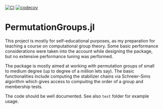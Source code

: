 [![CI](https://github.com/kalmarek/PermutationGroups.jl/actions/workflows/ci.yml/badge.svg?branch=master)](https://github.com/kalmarek/PermutationGroups.jl/actions/workflows/ci.yml)
[![codecov](https://codecov.io/gh/kalmarek/PermutationGroups.jl/branch/master/graph/badge.svg)](https://codecov.io/gh/kalmarek/PermutationGroups.jl)

# PermutationGroups.jl

This project is mostly for self-educational purposes, as my preparation for teaching a course on computational group theory.
Some basic performance considerations were taken into the account while designing the package, but no extensive performance tuning was performed.

The package is mostly aimed at working with permutation groups of small to medium degree (up to degree of a million lets say). The basic functionalities include computing the stabilizer chains via Schreier-Sims algorithm which gives access to compuitng the order of a group and membership tests.

The code should be well documented. See also `test` folder for example usage.
